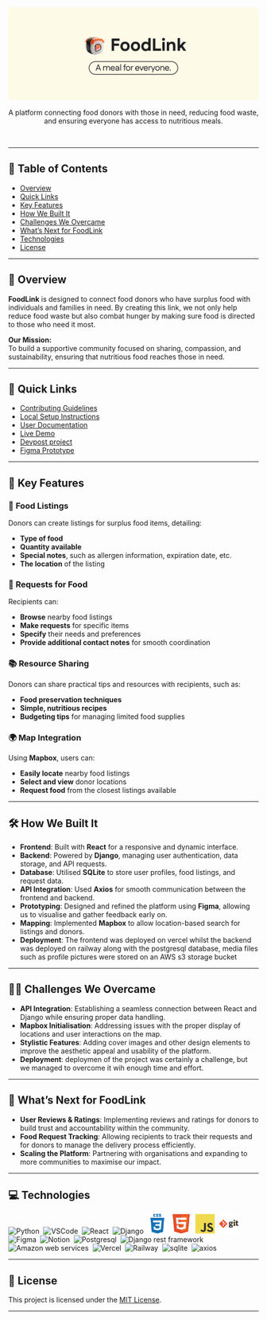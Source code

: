 ![FoodLink Banner](./FoodLink_banner.png)

<p align="center">A platform connecting food donors with those in need, reducing food waste, and ensuring everyone has access to nutritious meals.</p>
<br/>

---

## 📖 Table of Contents
- [Overview](#overview)
- [Quick Links](#quick-links)
- [Key Features](#key-features)
- [How We Built It](#how-we-built-it)
- [Challenges We Overcame](#challenges-we-overcame)
- [What’s Next for FoodLink](#whats-next-for-foodlink)
- [Technologies](#technologies)
- [License](#license)

---

## 🥗 Overview
**FoodLink** is designed to connect food donors who have surplus food with individuals and families in need. By creating this link, we not only help reduce food waste but also combat hunger by making sure food is directed to those who need it most.

**Our Mission:**  
To build a supportive community focused on sharing, compassion, and sustainability, ensuring that nutritious food reaches those in need.

---

## 🔗 Quick Links
- [Contributing Guidelines](CONTRIBUTING.md)  
- [Local Setup Instructions](RUN_LOCALLY.md)
- [User Documentation](https://adorable-rook-1b6.notion.site/Foodlink-User-Documentation-11c89fe1340080a8933cf368e6a8bf02)
- [Live Demo](https://food-link-avu178glm-sushaenis-projects.vercel.app)
- [Devpost project](https://devpost.com/software/foodlink-7p6xym)
- [Figma Prototype](https://www.figma.com/proto/ZQxd67WIsR2CTx7SgZFexv/Foodlink-main?page-id=0%3A1&node-id=0-25&node-type=canvas&viewport=335%2C399%2C0.03&t=wAVQS0nWIcbysccO-1&scaling=scale-down-width&content-scaling=fixed&starting-point-node-id=0%3A25)

---

## 🚀 Key Features
### 🥘 **Food Listings**
Donors can create listings for surplus food items, detailing:
- **Type of food**  
- **Quantity available**  
- **Special notes**, such as allergen information, expiration date, etc.
- **The location** of the listing

### 🤝 **Requests for Food**
Recipients can:
- **Browse** nearby food listings  
- **Make requests** for specific items  
- **Specify** their needs and preferences  
- **Provide additional contact notes** for smooth coordination

### 📚 **Resource Sharing**
Donors can share practical tips and resources with recipients, such as:
- **Food preservation techniques**  
- **Simple, nutritious recipes**  
- **Budgeting tips** for managing limited food supplies

### 🌍 **Map Integration**
Using **Mapbox**, users can:
- **Easily locate** nearby food listings  
- **Select and view** donor locations  
- **Request food** from the closest listings available

---

## 🛠 How We Built It
- **Frontend**: Built with **React** for a responsive and dynamic interface.
- **Backend**: Powered by **Django**, managing user authentication, data storage, and API requests.
- **Database**: Utilised **SQLite** to store user profiles, food listings, and request data.
- **API Integration**: Used **Axios** for smooth communication between the frontend and backend.
- **Prototyping**: Designed and refined the platform using **Figma**, allowing us to visualise and gather feedback early on.
- **Mapping**: Implemented **Mapbox** to allow location-based search for listings and donors.
- **Deployment**: The frontend was deployed on vercel whilst the backend was deployed on railway along with the postgresql database, media files such as profile pictures were stored on an AWS s3 storage bucket

---

## 🧗‍♂️ Challenges We Overcame
- **API Integration**: Establishing a seamless connection between React and Django while ensuring proper data handling.
- **Mapbox Initialisation**: Addressing issues with the proper display of locations and user interactions on the map.
- **Stylistic Features**: Adding cover images and other design elements to improve the aesthetic appeal and usability of the platform.
- **Deployment**: deploymen of the project was certainly a challenge, but we managed to overcome it wih enough time and effort.

---

## 🌟 What’s Next for FoodLink
- **User Reviews & Ratings**: Implementing reviews and ratings for donors to build trust and accountability within the community.
- **Food Request Tracking**: Allowing recipients to track their requests and for donors to manage the delivery process efficiently.
- **Scaling the Platform**: Partnering with organisations and expanding to more communities to maximise our impact.

---

## 💻 Technologies
<div>
  <img src="https://cdn.jsdelivr.net/gh/devicons/devicon@latest/icons/python/python-original.svg" title="Python" alt="Python" width="40" height="40"/>&nbsp;
  <img src="https://cdn.jsdelivr.net/gh/devicons/devicon@latest/icons/vscode/vscode-original.svg" title="VSCode" alt="VSCode" width="40" height="40"/>&nbsp;
  <img src="https://cdn.jsdelivr.net/gh/devicons/devicon@latest/icons/react/react-original.svg" title="React" alt="React" width="40" height="40"/>&nbsp;
  <img src="https://cdn.jsdelivr.net/gh/devicons/devicon@latest/icons/django/django-plain.svg" title="Django" alt="Django" width="40" height="40"/>&nbsp;
  <img src="https://github.com/devicons/devicon/blob/master/icons/css3/css3-plain-wordmark.svg"  title="CSS3" alt="CSS" width="40" height="40"/>&nbsp;
  <img src="https://github.com/devicons/devicon/blob/master/icons/html5/html5-original.svg" title="HTML5" alt="HTML" width="40" height="40"/>&nbsp;
  <img src="https://github.com/devicons/devicon/blob/master/icons/javascript/javascript-original.svg" title="JavaScript" alt="JavaScript" width="40" height="40"/>&nbsp;
  <img src="https://github.com/devicons/devicon/blob/master/icons/git/git-original-wordmark.svg" title="Git" alt="Git" width="40" height="40"/>&nbsp;
  <img src="https://cdn.jsdelivr.net/gh/devicons/devicon@latest/icons/figma/figma-original.svg" title="Figma" alt="Figma" width="40" height="40" />&nbsp;
  <img src="https://cdn.jsdelivr.net/gh/devicons/devicon@latest/icons/notion/notion-original.svg" title="Notion" alt="Notion" width="40" height="40" />&nbsp;
  <img src="https://cdn.jsdelivr.net/gh/devicons/devicon@latest/icons/postgresql/postgresql-original.svg" title="Postgresql" alt="Postgresql" width="40" height="40" />&nbsp;
  <img src="https://cdn.jsdelivr.net/gh/devicons/devicon@latest/icons/djangorest/djangorest-original.svg" title="Django rest framework" alt="Django rest framework" width="40" height="40" />&nbsp;
  <img src="https://cdn.jsdelivr.net/gh/devicons/devicon@latest/icons/amazonwebservices/amazonwebservices-plain-wordmark.svg" title="Amazon Web services" alt="Amazon web services" width="40" height="40" />&nbsp;
  <img src="https://cdn.jsdelivr.net/gh/devicons/devicon@latest/icons/vercel/vercel-original.svg" title="Vercel" alt="Vercel" width="40" height="40" />&nbsp;
  <img src="https://cdn.jsdelivr.net/gh/devicons/devicon@latest/icons/railway/railway-original.svg" title="Railway" alt="Railway" width="40" height="40" />&nbsp;
  <img src="https://cdn.jsdelivr.net/gh/devicons/devicon@latest/icons/sqlite/sqlite-original.svg" title="Sqlite" alt="sqlite" width="40" height="40"/>&nbsp;
  <img src="https://cdn.jsdelivr.net/gh/devicons/devicon@latest/icons/axios/axios-plain.svg" title="axios" alt="axios" width="40" height="40"/>&nbsp;
          
          
          
          
</div>

---

## 📝 License
This project is licensed under the [MIT License](LICENSE).

---
